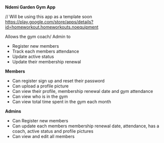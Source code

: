 **Ndemi Garden Gym App**

// Will be using this app as a template soon
https://play.google.com/store/apps/details?id=homeworkout.homeworkouts.noequipment

Allows the gym coach/ Admin to 
- Register new members
- Track each members attendance
- Update active status
- Update their membership renewal

**Members**
- Can register sign up and reset their password
- Can upload a profile picture
- Can view their profile, membership renewal date and gym attendance
- Can view who is in the gym
- Can view total time spent in the gym each month

**Admins**
- Can Register new members
- Can update each members membership renewal date, attendance, has a coach, active status and profile pictures
- Can view and edit all members
